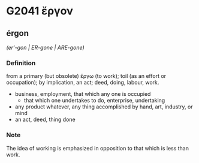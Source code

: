 # G2041 ἔργον

## érgon

_(er'-gon | ER-gone | ARE-gone)_

### Definition

from a primary (but obsolete) ἔργω (to work); toil (as an effort or occupation); by implication, an act; deed, doing, labour, work.

- business, employment, that which any one is occupied
  - that which one undertakes to do, enterprise, undertaking
- any product whatever, any thing accomplished by hand, art, industry, or mind
- an act, deed, thing done

### Note

The idea of working is emphasized in opposition to that which is less than work.

